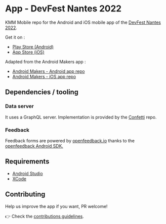 # App - DevFest Nantes 2022

KMM Mobile repo for the Android and iOS mobile app of the [DevFest Nantes 2022](https://devfest.gdgnantes.com/).

Get it on :

  * [Play Store (Android)](https://play.google.com/store/apps/details?id=com.gdgnantes.devfest.androidapp)
  * [App Store (iOS)](https://apps.apple.com/fr/app/devfest-nantes/id6443489706)

Adapted from the Android Makers app :

  * [Android Makers - Android app repo](https://github.com/paug/AndroidMakersApp)
  * [Android Makers - iOS app repo](https://github.com/paug/AndroidMakersApp-iOS)

## Dependencies / tooling

### Data server

It uses a GraphQL server. Implementation is provided by the [Confetti](https://github.com/joreilly/Confetti) repo.

### Feedback

Feedback forms are powered by [openfeedback.io](https://openfeedback.io/) thanks to the [openfeedback Android SDK.](https://github.com/paug/openfeedback-android-sdk)

## Requirements

* [Android Studio](https://developer.android.com/studio/index.html)
* [XCode](https://developer.apple.com/xcode/)

## Contributing

Help us improve the app if you want, PR welcome!

👉 Check the [contributions guidelines](CONTRIBUTING.md).


